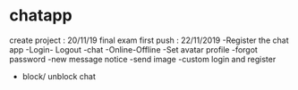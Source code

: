 # chatapp
create project : 20/11/19
final exam
first push : 22/11/2019
-Register the chat app
-Login- Logout
-chat
-Online-Offline
-Set avatar profile
-forgot password
-new message notice
-send image
-custom login and register
- block/ unblock chat
